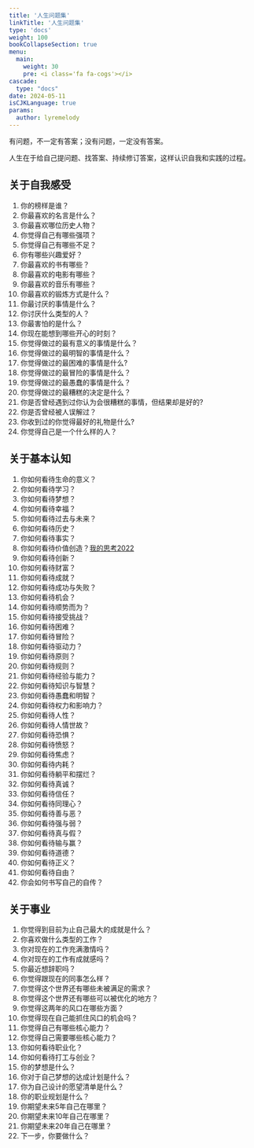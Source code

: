 ```yaml
---
title: '人生问题集'
linkTitle: '人生问题集'
type: 'docs'
weight: 100
bookCollapseSection: true
menu:
  main:
    weight: 30
    pre: <i class='fa fa-cogs'></i>
cascade:
  type: "docs"
date: 2024-05-11
isCJKLanguage: true
params:
  author: lyremelody
---
```


有问题，不一定有答案；没有问题，一定没有答案。

人生在于给自己提问题、找答案、持续修订答案，这样认识自我和实践的过程。

## 关于自我感受
1.  你的榜样是谁？
2.  你最喜欢的名言是什么？
3.  你最喜欢哪位历史人物？
4.  你觉得自己有哪些强项？
5.  你觉得自己有哪些不足？
6.  你有哪些兴趣爱好？
7.  你最喜欢的书有哪些？
8.  你最喜欢的电影有哪些？
9.  你最喜欢的音乐有哪些？
10. 你最喜欢的锻炼方式是什么？
11. 你最讨厌的事情是什么？
12. 你讨厌什么类型的人？
13. 你最害怕的是什么？
14. 你现在能想到哪些开心的时刻？
15. 你觉得做过的最有意义的事情是什么？
16. 你觉得做过的最明智的事情是什么？
17. 你觉得做过的最困难的事情是什么?
18. 你觉得做过的最冒险的事情是什么？
19. 你觉得做过的最愚蠢的事情是什么？
20. 你觉得做过的最糟糕的决定是什么？
21. 你是否曾经遇到过你认为会很糟糕的事情，但结果却是好的?
22. 你是否曾经被人误解过？
23. 你收到过的你觉得最好的礼物是什么?
24. 你觉得自己是一个什么样的人？

## 关于基本认知
1.  你如何看待生命的意义？
2.  你如何看待学习？
3.  你如何看待梦想？
4.  你如何看待幸福？
5.  你如何看待过去与未来？
6.  你如何看待历史？
7.  你如何看待事实？
8.  你如何看待价值创造？[我的思考2022](./business-value.md)
9.  你如何看待创新？
10. 你如何看待财富？
11. 你如何看待成就？
12. 你如何看待成功与失败？
13. 你如何看待机会？
14. 你如何看待顺势而为？
15. 你如何看待接受挑战？
16. 你如何看待困难？
17. 你如何看待冒险？
18. 你如何看待驱动力？
19. 你如何看待原则？
20. 你如何看待规则？
21. 你如何看待经验与能力？
22. 你如何看待知识与智慧？
23. 你如何看待愚蠢和明智？
24. 你如何看待权力和影响力？
25. 你如何看待人性？
26. 你如何看待人情世故？
27. 你如何看待恐惧？
28. 你如何看待愤怒？
29. 你如何看待焦虑？
30. 你如何看待内耗？
31. 你如何看待躺平和摆烂？
32. 你如何看待真诚？
33. 你如何看待信任？
34. 你如何看待同理心？
35. 你如何看待善与恶？
36. 你如何看待强与弱？
37. 你如何看待真与假？
38. 你如何看待输与赢？
39. 你如何看待道德？
40. 你如何看待正义？
41. 你如何看待自由？
42. 你会如何书写自己的自传？

## 关于事业
1.  你觉得到目前为止自己最大的成就是什么？
2.  你喜欢做什么类型的工作？
3.  你对现在的工作充满激情吗？
4.  你对现在的工作有成就感吗？
5.  你最近想辞职吗？
6.  你觉得跟现在的同事怎么样？
7.  你觉得这个世界还有哪些未被满足的需求？
8.  你觉得这个世界还有哪些可以被优化的地方？
9.  你觉得这两年的风口在哪些方面？
10. 你觉得现在自己能抓住风口的机会吗？
11. 你觉得自己有哪些核心能力？
12. 你觉得自己需要哪些核心能力？
13. 你如何看待职业化？
14. 你如何看待打工与创业？
15. 你的梦想是什么？
16. 你对于自己梦想的达成计划是什么？
17. 你为自己设计的愿望清单是什么？
18. 你的职业规划是什么？
19. 你期望未来5年自己在哪里？
20. 你期望未来10年自己在哪里？
21. 你期望未来20年自己在哪里？
22. 下一步，你要做什么？